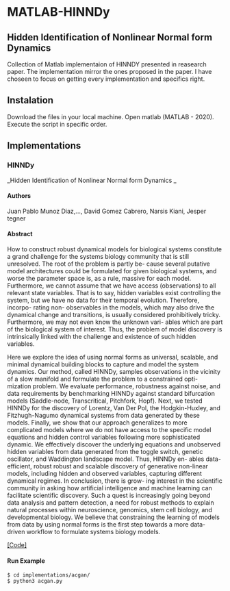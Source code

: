 <p align="center">

# MATLAB-HINNDy

## Hidden Identification of Nonlinear Normal form Dynamics 

Collection of Matlab implementaion of HINNDY presented in reasearch paper. The implementation mirror the ones proposed in the paper. I have choseen to focus on getting every implementation and specifics right.

## Instalation
Download the files in your local machine. 
Open matlab (MATLAB - 2020).
Execute the script in specific order.

## Implementations   

### HINNDy
_Hidden Identification of Nonlinear Normal form Dynamics _

#### Authors
Juan Pablo Munoz Diaz,..., David Gomez Cabrero, Narsis Kiani, Jesper tegner

#### Abstract
How to construct robust dynamical models for biological systems constitute a grand challenge for the systems biology community that is still unresolved. The root of the problem is partly be- cause several putative model architectures could be formulated for given biological systems, and worse the parameter space is, as a rule, massive for each model. Furthermore, we cannot assume that we have access (observations) to all relevant state variables. That is to say, hidden variables exist controlling the system, but we have no data for their temporal evolution. Therefore, incorpo- rating non- observables in the models, which may also drive the dynamical change and transitions, is usually considered prohibitively tricky. Furthermore, we may not even know the unknown vari- ables which are part of the biological system of interest. Thus, the problem of model discovery is intrinsically linked with the challenge and existence of such hidden variables.

Here we explore the idea of using normal forms as universal, scalable, and minimal dynamical building blocks to capture and model the system dynamics. Our method, called HINNDy, samples observations in the vicinity of a slow manifold and formulate the problem to a constrained opti- mization problem. We evaluate performance, robustness against noise, and data requirements by benchmarking HINNDy against standard bifurcation models (Saddle-node, Transcritical, Pitchfork, Hopf). Next, we tested HINNDy for the discovery of Lorentz, Van Der Pol, the Hodgkin-Huxley, and Fitzhugh-Nagumo dynamical systems from data generated by these models. Finally, we show that our approach generalizes to more complicated models where we do not have access to the specific model equations and hidden control variables following more sophisticated dynamic. We effectively discover the underlying equations and unobserved hidden variables from data generated from the toggle switch, genetic oscillator, and Waddington landscape model.  Thus, HINNDy en- ables data-efficient, robust robust and scalable discovery of generative non-linear models, including hidden and observed variables, capturing different dynamical regimes. In conclusion, there is grow- ing interest in the scientific community in asking how artificial intelligence and machine learning can facilitate scientific discovery. Such a quest is increasingly going beyond data analysis and pattern detection, a need for robust methods to explain natural processes within neuroscience, genomics, stem cell biology, and developmental biology. We believe that constraining the learning of models from data by using normal forms is the first step towards a more data-driven workflow to formulate systems biology models.


[[Code]](implementations/acgan/acgan.py)

#### Run Example
```
$ cd implementations/acgan/
$ python3 acgan.py
```




